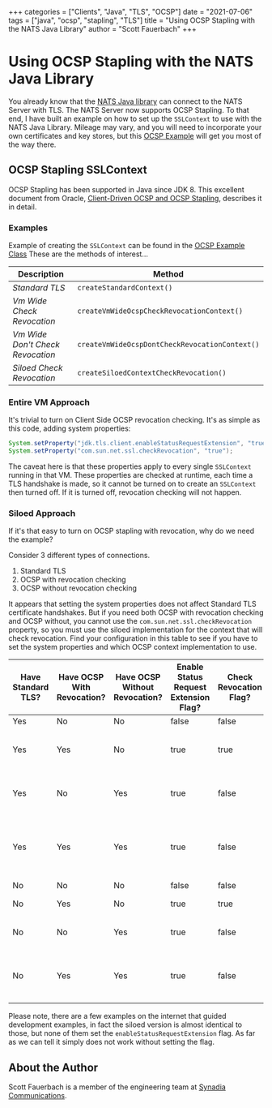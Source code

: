 +++
categories = ["Clients", "Java", "TLS", "OCSP"]
date = "2021-07-06"
tags = ["java", "ocsp", "stapling", "TLS"]
title = "Using OCSP Stapling with the NATS Java Library"
author = "Scott Fauerbach"
+++

# Using OCSP Stapling with the NATS Java Library

You already know that the [NATS Java library](https://github.com/nats-io/java-nats) can connect to the NATS Server
with TLS. The NATS Server now supports OCSP Stapling. To that end, I have built an example on how to set up the `SSLContext`
to use with the NATS Java Library. Mileage may vary, and you will need to incorporate your own certificates and key stores,
but this [OCSP Example](https://github.com/nats-io/java-nats-examples/tree/main/ocsp) will get you most of the way there.

## OCSP Stapling SSLContext

OCSP Stapling has been supported in Java since JDK 8. This excellent document from Oracle, [Client-Driven OCSP and OCSP Stapling](https://docs.oracle.com/javase/8/docs/technotes/guides/security/jsse/ocsp.html), describes it in detail.

### Examples

Example of creating the `SSLContext` can be found in the [OCSP Example Class](https://github.com/nats-io/java-nats-examples/blob/main/ocsp/src/main/java/io/nats/ocsp/OcspExample.java)
These are the methods of interest...

| Description | Method |
| --- | --- |
| _Standard TLS_ | `createStandardContext()` |
| _Vm Wide Check Revocation_ | `createVmWideOcspCheckRevocationContext()` |
| _Vm Wide Don't Check Revocation_ | `createVmWideOcspDontCheckRevocationContext()` |
| _Siloed Check Revocation_ | `createSiloedContextCheckRevocation()` |

### Entire VM Approach

It's trivial to turn on Client Side OCSP revocation checking. It's as simple as this code, adding system properties:

```java
System.setProperty("jdk.tls.client.enableStatusRequestExtension", "true");
System.setProperty("com.sun.net.ssl.checkRevocation", "true");
```

The caveat here is that these properties apply to every single `SSLContext` running in that VM.
These properties are checked at runtime, each time a TLS handshake is made, so it cannot be turned on
to create an `SSLContext` then turned off. If it is turned off, revocation checking will not happen.

### Siloed Approach

If it's that easy to turn on OCSP stapling with revocation, why do we need the example?

Consider 3 different types of connections.

1. Standard TLS
2. OCSP with revocation checking
3. OCSP without revocation checking

It appears that setting the system properties does not affect Standard TLS certificate handshakes.
But if you need both OCSP with revocation checking and OCSP without, you cannot use the `com.sun.net.ssl.checkRevocation` property,
so you must use the siloed implementation for the context that will check revocation.
Find your configuration in this table to see if you have to set the system properties and which OCSP context implementation to use.

| Have Standard TLS? | Have  OCSP With Revocation? | Have OCSP Without Revocation? | Enable Status Request Extension Flag? | Check Revocation Flag? | Use Context Implementations | 
| --- | --- | --- | --- | --- | --- |
| Yes | No  | No  | false | false | _Standard TLS_ | 
| Yes | Yes | No  | true  | true  | _Standard TLS_ and _Vm Wide Check Revocation_ |
| Yes | No  | Yes | true  | false | _Standard TLS_ and _Vm Wide Don't Check Revocation_ |
| Yes | Yes | Yes | true  | false | _Standard TLS_, _Siloed Check Revocation_ and _Vm Wide Don't Check Revocation_ |
| No  | No  | No  | false | false | None |
| No  | Yes | No  | true  | true  | _Vm Wide Check Revocation_ |
| No  | No  | Yes | true  | false | _Vm Wide Don't Check Revocation_ |
| No  | Yes | Yes | true  | false | _Siloed Check Revocation_ and _Vm Wide Don't Check Revocation_ |

Please note, there are a few examples on the internet that guided development examples, in fact the siloed version is almost identical to those,
but none of them set the `enableStatusRequestExtension` flag. As far as we can tell it simply does not work without setting the flag.

## About the Author

Scott Fauerbach is a member of the engineering team at [Synadia Communications](https://synadia.com).


